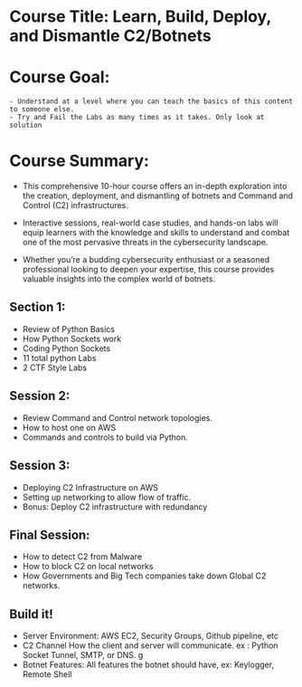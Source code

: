# Course Title: Learn, Build, Deploy, and Dismantle C2/Botnets

# Course Goal:
    - Understand at a level where you can teach the basics of this content to someone else.
    - Try and Fail the Labs as many times as it takes. Only look at solution
# Course Summary:


- This comprehensive 10-hour course offers an in-depth exploration into the creation, deployment, and dismantling of botnets and Command and Control (C2) infrastructures. 

- Interactive sessions, real-world case studies, and hands-on labs will equip learners with the knowledge and skills to understand and combat one of the most pervasive threats in the cybersecurity landscape. 

- Whether you’re a budding cybersecurity enthusiast or a seasoned professional looking to deepen your expertise, this course provides valuable insights into the complex world of botnets.

## Section  1:
- Review of Python Basics
- How Python Sockets work 
- Coding Python Sockets
- 11 total python Labs 
- 2 CTF Style Labs

## Session 2:
- Review Command and Control network topologies. 
- How to host one on AWS
- Commands and controls to build via Python. 

## Session 3:
- Deploying C2 Infrastructure on AWS
- Setting up networking to allow flow of traffic.
- Bonus: Deploy C2 infrastructure with redundancy 

## Final Session:
- How to detect C2 from Malware
- How to block C2 on local networks
- How Governments and Big Tech companies take down Global C2 networks.

## Build it!
- Server Environment: AWS EC2, Security Groups, Github pipeline, etc
- C2 Channel How the client and server will communicate.  ex : Python Socket Tunnel, SMTP, or DNS. g
- Botnet Features: All features the botnet should have, ex: Keylogger, Remote Shell
